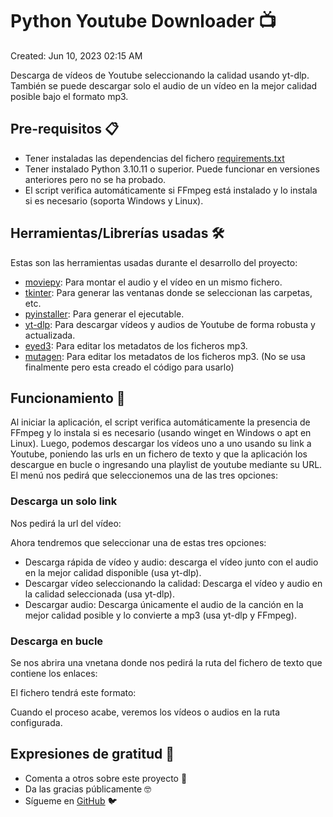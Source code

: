 # Python Youtube Downloader 📺

Created: Jun 10, 2023 02:15 AM

Descarga de vídeos de Youtube seleccionando la calidad usando yt-dlp. También se puede descargar solo el audio de un vídeo en la mejor calidad posible bajo el formato mp3.

## Pre-requisitos 📋

- Tener instaladas las dependencias del fichero [requirements.txt](requirements.txt)
- Tener instalado Python 3.10.11 o superior. Puede funcionar en versiones anteriores pero no se ha probado.
- El script verifica automáticamente si FFmpeg está instalado y lo instala si es necesario (soporta Windows y Linux).

## Herramientas/Librerías usadas 🛠️

Estas son las herramientas usadas durante el desarrollo del proyecto:

- [moviepy](https://pypi.org/project/moviepy/): Para montar el audio y el vídeo en un mismo fichero.
- [tkinter](https://docs.python.org/es/3/library/tkinter.html): Para generar las ventanas donde se seleccionan las carpetas, etc.
- [pyinstaller](https://www.pyinstaller.org/): Para generar el ejecutable.
- [yt-dlp](https://github.com/yt-dlp/yt-dlp): Para descargar vídeos y audios de Youtube de forma robusta y actualizada.
- [eyed3](https://pypi.org/project/eyed3/): Para editar los metadatos de los ficheros mp3.
- [mutagen](https://pypi.org/project/mutagen/): Para editar los metadatos de los ficheros mp3. (No se usa finalmente pero esta creado el código para usarlo)



## Funcionamiento 🔧

Al iniciar la aplicación, el script verifica automáticamente la presencia de FFmpeg y lo instala si es necesario (usando winget en Windows o apt en Linux).
Luego, podemos descargar los vídeos uno a uno usando su link a Youtube, poniendo las urls en un fichero de texto y que la aplicación los descargue en bucle o ingresando una playlist de youtube mediante su URL.
El menú nos pedirá que seleccionemos una de las tres opciones:

### Descarga un solo link

Nos pedirá la url del vídeo:

Ahora tendremos que seleccionar una de estas tres opciones:

- Descarga rápida de vídeo y audio: descarga el vídeo junto con el audio en la mejor calidad disponible (usa yt-dlp).
- Descargar vídeo seleccionando la calidad: Descarga el vídeo y audio en la calidad seleccionada (usa yt-dlp).
- Descargar audio: Descarga únicamente el audio de la canción en la mejor calidad posible y lo convierte a mp3 (usa yt-dlp y FFmpeg).

### Descarga en bucle

Se nos abrira una vnetana donde nos pedirá la ruta del fichero de texto que contiene los enlaces:

El fichero tendrá este formato:

Cuando el proceso acabe, veremos los vídeos o audios en la ruta configurada.

## Expresiones de gratitud 🎁

- Comenta a otros sobre este proyecto 📢
- Da las gracias públicamente 🤓
- Sígueme en [GitHub](https://github.com/SlotyHolly) 🐦
